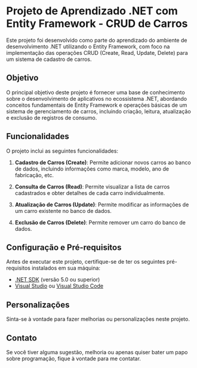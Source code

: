 # Projeto de Aprendizado .NET com Entity Framework - CRUD de Carros

Este projeto foi desenvolvido como parte do aprendizado do ambiente de desenvolvimento .NET utilizando o Entity Framework, com foco na implementação das operações CRUD (Create, Read, Update, Delete) para um sistema de cadastro de carros.

## Objetivo

O principal objetivo deste projeto é fornecer uma base de conhecimento sobre o desenvolvimento de aplicativos no ecossistema .NET, abordando conceitos fundamentais de Entity Framework e operações básicas de um sistema de gerenciamento de carros, incluindo criação, leitura, atualização e exclusão de registros de consumo.

## Funcionalidades

O projeto inclui as seguintes funcionalidades:

1. **Cadastro de Carros (Create)**:
   Permite adicionar novos carros ao banco de dados, incluindo informações como marca, modelo, ano de fabricação, etc.

2. **Consulta de Carros (Read)**:
   Permite visualizar a lista de carros cadastrados e obter detalhes de cada carro individualmente.

3. **Atualização de Carros (Update)**:
   Permite modificar as informações de um carro existente no banco de dados.

4. **Exclusão de Carros (Delete)**:
   Permite remover um carro do banco de dados.

## Configuração e Pré-requisitos

Antes de executar este projeto, certifique-se de ter os seguintes pré-requisitos instalados em sua máquina:

- [.NET SDK](https://dotnet.microsoft.com/download) (versão 5.0 ou superior)
- [Visual Studio](https://visualstudio.microsoft.com/) ou [Visual Studio Code](https://code.visualstudio.com/)

## Personalizações

Sinta-se à vontade para fazer melhorias ou personalizações neste projeto.

## Contato

Se você tiver alguma sugestão, melhoria ou apenas quiser bater um papo sobre programação, fique à vontade para me contatar. 

